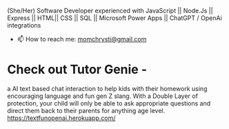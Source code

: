 (She/Her)
Software Developer experienced with JavaScript || Node.Js || Express || HTML|| CSS || SQL || Microsoft Power Apps || ChatGPT / OpenAi integrations

- 📫 How to reach me: momchrysti@gmail.com

# Check out Tutor Genie - 
a AI text based chat interaction to help kids with their homework using encouraging language and fun gen Z slang. With a Double Layer of protection, your child will only be able to ask appropriate questions and direct them back to their parents for anything age level.
https://textfunopenai.herokuapp.com/

<!---
unnamedmistress/unnamedmistress is a ✨ special ✨ repository because its `README.md` (this file) appears on your GitHub profile.
You can click the Preview link to take a look at your changes.
--->
